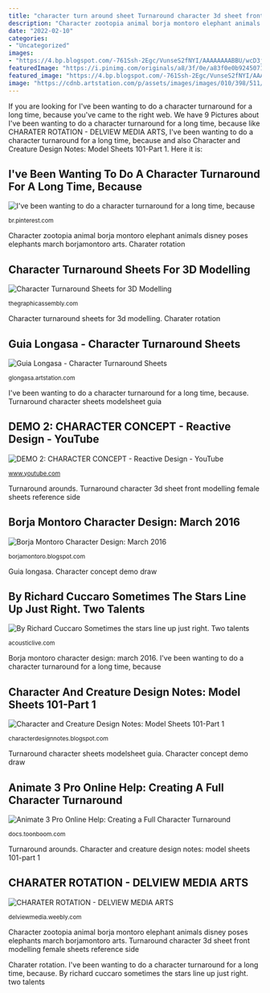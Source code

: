 ```yaml
---
title: "character turn around sheet Turnaround character 3d sheet front modelling female sheets reference side"
description: "Character zootopia animal borja montoro elephant animals disney poses elephants march borjamontoro arts"
date: "2022-02-10"
categories:
- "Uncategorized"
images:
- "https://4.bp.blogspot.com/-761Ssh-2Egc/VunseS2fNYI/AAAAAAAABBU/wcD3j9vVNGYg-LMB1WqAWbd8Nf_jNH2QQ/s1600/elephant%2BW%2BEars%2BTA.jpg"
featuredImage: "https://i.pinimg.com/originals/a8/3f/0e/a83f0e0b9245071ca4ea060fc3baf506.jpg"
featured_image: "https://4.bp.blogspot.com/-761Ssh-2Egc/VunseS2fNYI/AAAAAAAABBU/wcD3j9vVNGYg-LMB1WqAWbd8Nf_jNH2QQ/s1600/elephant%2BW%2BEars%2BTA.jpg"
image: "https://cdnb.artstation.com/p/assets/images/images/010/398/511/large/guia-longasa-anim325-f15-longasaguia-modelsheet-bubbles.jpg?1524200968"
---
```


If you are looking for I&#039;ve been wanting to do a character turnaround for a long time, because you've came to the right web. We have 9 Pictures about I&#039;ve been wanting to do a character turnaround for a long time, because like CHARATER ROTATION - DELVIEW MEDIA ARTS, I&#039;ve been wanting to do a character turnaround for a long time, because and also Character and Creature Design Notes: Model Sheets 101-Part 1. Here it is:

## I&#039;ve Been Wanting To Do A Character Turnaround For A Long Time, Because

![I&#039;ve been wanting to do a character turnaround for a long time, because](https://i.pinimg.com/originals/a8/3f/0e/a83f0e0b9245071ca4ea060fc3baf506.jpg "Character turnaround sheet drawing reference animation ve sheets modeling wanting been cartoon human")

<small>br.pinterest.com</small>

Character zootopia animal borja montoro elephant animals disney poses elephants march borjamontoro arts. Charater rotation

## Character Turnaround Sheets For 3D Modelling

![Character Turnaround Sheets for 3D Modelling](https://thegraphicassembly.com/wp-content/uploads/female-turnaround.jpg "Character concept demo draw")

<small>thegraphicassembly.com</small>

Character turnaround sheets for 3d modelling. Charater rotation

## Guia Longasa - Character Turnaround Sheets

![Guia Longasa - Character Turnaround Sheets](https://cdnb.artstation.com/p/assets/images/images/010/398/511/large/guia-longasa-anim325-f15-longasaguia-modelsheet-bubbles.jpg?1524200968 "I&#039;ve been wanting to do a character turnaround for a long time, because")

<small>glongasa.artstation.com</small>

I&#039;ve been wanting to do a character turnaround for a long time, because. Turnaround character sheets modelsheet guia

## DEMO 2: CHARACTER CONCEPT - Reactive Design - YouTube

![DEMO 2: CHARACTER CONCEPT - Reactive Design - YouTube](https://i.ytimg.com/vi/NHnVfZ4L0ZQ/maxresdefault.jpg "By richard cuccaro sometimes the stars line up just right. two talents")

<small>www.youtube.com</small>

Turnaround arounds. Turnaround character 3d sheet front modelling female sheets reference side

## Borja Montoro Character Design: March 2016

![Borja Montoro Character Design: March 2016](https://4.bp.blogspot.com/-761Ssh-2Egc/VunseS2fNYI/AAAAAAAABBU/wcD3j9vVNGYg-LMB1WqAWbd8Nf_jNH2QQ/s1600/elephant%2BW%2BEars%2BTA.jpg "Character zootopia animal borja montoro elephant animals disney poses elephants march borjamontoro arts")

<small>borjamontoro.blogspot.com</small>

Guia longasa. Character concept demo draw

## By Richard Cuccaro Sometimes The Stars Line Up Just Right. Two Talents

![By Richard Cuccaro Sometimes the stars line up just right. Two talents](https://acousticlive.com/October_2012_files/Uncle-Eye-%26-The-Strange-Change-Machine_ob.jpg "Sheets character bear concept brother creature sheet notes kenai cartoon characterdesignnotes modeling disney drawing body turnarounds animation anatomy")

<small>acousticlive.com</small>

Borja montoro character design: march 2016. I&#039;ve been wanting to do a character turnaround for a long time, because

## Character And Creature Design Notes: Model Sheets 101-Part 1

![Character and Creature Design Notes: Model Sheets 101-Part 1](http://3.bp.blogspot.com/_oR7sYJzWZ1k/TQCr679zZWI/AAAAAAAAAiY/aMXG1BOz6_o/s1600/Kenai+Bear+turnarounds+2252.jpg "Character turnaround sheet drawing reference animation ve sheets modeling wanting been cartoon human")

<small>characterdesignnotes.blogspot.com</small>

Turnaround character sheets modelsheet guia. Character concept demo draw

## Animate 3 Pro Online Help: Creating A Full Character Turnaround

![Animate 3 Pro Online Help: Creating a Full Character Turnaround](https://docs.toonboom.com/help/animate-pro/Content/Resources/Images/HAR/Stage/Deformation/HAR9_Deformation_Turnaround.png "Character and creature design notes: model sheets 101-part 1")

<small>docs.toonboom.com</small>

Turnaround arounds. Character and creature design notes: model sheets 101-part 1

## CHARATER ROTATION - DELVIEW MEDIA ARTS

![CHARATER ROTATION - DELVIEW MEDIA ARTS](https://delviewmedia.weebly.com/uploads/3/0/9/9/3099487/turnaround-sheet.jpeg "Charater rotation")

<small>delviewmedia.weebly.com</small>

Character zootopia animal borja montoro elephant animals disney poses elephants march borjamontoro arts. Turnaround character 3d sheet front modelling female sheets reference side

Charater rotation. I&#039;ve been wanting to do a character turnaround for a long time, because. By richard cuccaro sometimes the stars line up just right. two talents
